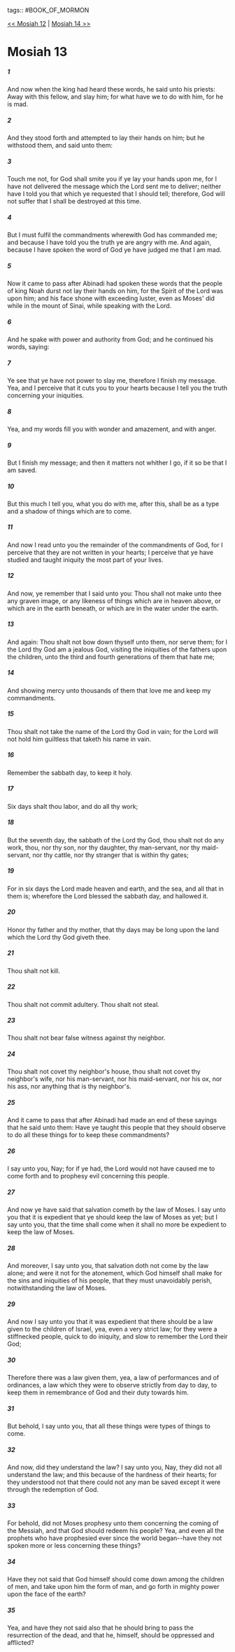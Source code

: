 tags:: #BOOK_OF_MORMON

[<< Mosiah 12](BOOK_OF_MORMON/08_Mosiah/Mosiah_12.md) | [Mosiah 14 >>](BOOK_OF_MORMON/08_Mosiah/Mosiah_14.md)

# Mosiah 13

##### 1

And now when the king had heard these words, he said unto his priests: Away with this fellow, and slay him; for what have we to do with him, for he is mad.

##### 2

And they stood forth and attempted to lay their hands on him; but he withstood them, and said unto them:

##### 3

Touch me not, for God shall smite you if ye lay your hands upon me, for I have not delivered the message which the Lord sent me to deliver; neither have I told you that which ye requested that I should tell; therefore, God will not suffer that I shall be destroyed at this time.

##### 4

But I must fulfil the commandments wherewith God has commanded me; and because I have told you the truth ye are angry with me. And again, because I have spoken the word of God ye have judged me that I am mad.

##### 5

Now it came to pass after Abinadi had spoken these words that the people of king Noah durst not lay their hands on him, for the Spirit of the Lord was upon him; and his face shone with exceeding luster, even as Moses' did while in the mount of Sinai, while speaking with the Lord.

##### 6

And he spake with power and authority from God; and he continued his words, saying:

##### 7

Ye see that ye have not power to slay me, therefore I finish my message. Yea, and I perceive that it cuts you to your hearts because I tell you the truth concerning your iniquities.

##### 8

Yea, and my words fill you with wonder and amazement, and with anger.

##### 9

But I finish my message; and then it matters not whither I go, if it so be that I am saved.

##### 10

But this much I tell you, what you do with me, after this, shall be as a type and a shadow of things which are to come.

##### 11

And now I read unto you the remainder of the commandments of God, for I perceive that they are not written in your hearts; I perceive that ye have studied and taught iniquity the most part of your lives.

##### 12

And now, ye remember that I said unto you: Thou shall not make unto thee any graven image, or any likeness of things which are in heaven above, or which are in the earth beneath, or which are in the water under the earth.

##### 13

And again: Thou shalt not bow down thyself unto them, nor serve them; for I the Lord thy God am a jealous God, visiting the iniquities of the fathers upon the children, unto the third and fourth generations of them that hate me;

##### 14

And showing mercy unto thousands of them that love me and keep my commandments.

##### 15

Thou shalt not take the name of the Lord thy God in vain; for the Lord will not hold him guiltless that taketh his name in vain.

##### 16

Remember the sabbath day, to keep it holy.

##### 17

Six days shalt thou labor, and do all thy work;

##### 18

But the seventh day, the sabbath of the Lord thy God, thou shalt not do any work, thou, nor thy son, nor thy daughter, thy man-servant, nor thy maid-servant, nor thy cattle, nor thy stranger that is within thy gates;

##### 19

For in six days the Lord made heaven and earth, and the sea, and all that in them is; wherefore the Lord blessed the sabbath day, and hallowed it.

##### 20

Honor thy father and thy mother, that thy days may be long upon the land which the Lord thy God giveth thee.

##### 21

Thou shalt not kill.

##### 22

Thou shalt not commit adultery. Thou shalt not steal.

##### 23

Thou shalt not bear false witness against thy neighbor.

##### 24

Thou shalt not covet thy neighbor's house, thou shalt not covet thy neighbor's wife, nor his man-servant, nor his maid-servant, nor his ox, nor his ass, nor anything that is thy neighbor's.

##### 25

And it came to pass that after Abinadi had made an end of these sayings that he said unto them: Have ye taught this people that they should observe to do all these things for to keep these commandments?

##### 26

I say unto you, Nay; for if ye had, the Lord would not have caused me to come forth and to prophesy evil concerning this people.

##### 27

And now ye have said that salvation cometh by the law of Moses. I say unto you that it is expedient that ye should keep the law of Moses as yet; but I say unto you, that the time shall come when it shall no more be expedient to keep the law of Moses.

##### 28

And moreover, I say unto you, that salvation doth not come by the law alone; and were it not for the atonement, which God himself shall make for the sins and iniquities of his people, that they must unavoidably perish, notwithstanding the law of Moses.

##### 29

And now I say unto you that it was expedient that there should be a law given to the children of Israel, yea, even a very strict law; for they were a stiffnecked people, quick to do iniquity, and slow to remember the Lord their God;

##### 30

Therefore there was a law given them, yea, a law of performances and of ordinances, a law which they were to observe strictly from day to day, to keep them in remembrance of God and their duty towards him.

##### 31

But behold, I say unto you, that all these things were types of things to come.

##### 32

And now, did they understand the law? I say unto you, Nay, they did not all understand the law; and this because of the hardness of their hearts; for they understood not that there could not any man be saved except it were through the redemption of God.

##### 33

For behold, did not Moses prophesy unto them concerning the coming of the Messiah, and that God should redeem his people? Yea, and even all the prophets who have prophesied ever since the world began--have they not spoken more or less concerning these things?

##### 34

Have they not said that God himself should come down among the children of men, and take upon him the form of man, and go forth in mighty power upon the face of the earth?

##### 35

Yea, and have they not said also that he should bring to pass the resurrection of the dead, and that he, himself, should be oppressed and afflicted?
